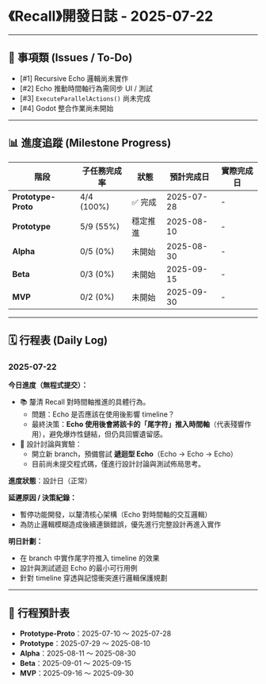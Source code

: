 # 《Recall》開發日誌 - 2025-07-22

---

## 📌 事項類 (Issues / To-Do)
- [#1] Recursive Echo 邏輯尚未實作
- [#2] Echo 推動時間軸行為需同步 UI / 測試
- [#3] `ExecuteParallelActions()` 尚未完成
- [#4] Godot 整合作業尚未開始

---

## 📊 進度追蹤 (Milestone Progress)

| 階段                | 子任務完成率 | 狀態     | 預計完成日 | 實際完成日 |
|---------------------|--------------|----------|------------|------------|
| **Prototype-Proto** | 4/4 (100%)   | ✅ 完成  | 2025-07-28 | -          |
| **Prototype**       | 5/9 (55%)    | 穩定推進 | 2025-08-10 | -          |
| **Alpha**           | 0/5 (0%)     | 未開始   | 2025-08-30 | -          |
| **Beta**            | 0/3 (0%)     | 未開始   | 2025-09-15 | -          |
| **MVP**             | 0/2 (0%)     | 未開始   | 2025-09-30 | -          |

---

## 🗓 行程表 (Daily Log)

### 2025-07-22

**今日進度（無程式提交）：**
- 📚 釐清 Recall 對時間軸推進的具體行為。
  - 問題：Echo 是否應該在使用後影響 timeline？
  - 最終決策：**Echo 使用後會將該卡的「尾字符」推入時間軸**（代表殘響作用），避免爆炸性鏈結，但仍具回響遺留感。
- 🧪 設計討論與實驗：
  - 開立新 branch，預備嘗試 **遞迴型 Echo**（Echo → Echo → Echo）
  - 目前尚未提交程式碼，僅進行設計討論與測試佈局思考。

**進度狀態**：設計日（正常）

**延遲原因 / 決策紀錄：**
- 暫停功能開發，以釐清核心架構（Echo 對時間軸的交互邏輯）
- 為防止邏輯模糊造成後續連鎖錯誤，優先進行完整設計再進入實作

**明日計劃：**
- 在 branch 中實作尾字符推入 timeline 的效果
- 設計與測試遞迴 Echo 的最小可行用例
- 針對 timeline 穿透與記憶衝突進行邏輯保護規劃

---

## 📅 行程預計表
- **Prototype-Proto**：2025-07-10 ～ 2025-07-28
- **Prototype**：2025-07-29 ～ 2025-08-10
- **Alpha**：2025-08-11 ～ 2025-08-30
- **Beta**：2025-09-01 ～ 2025-09-15
- **MVP**：2025-09-16 ～ 2025-09-30
